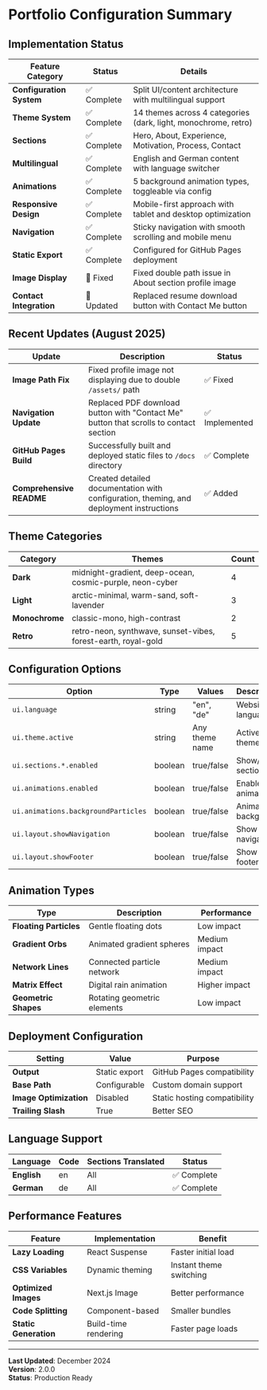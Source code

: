 # Portfolio Configuration Summary

## Implementation Status

| Feature Category | Status | Details |
|------------------|--------|---------|
| **Configuration System** | ✅ Complete | Split UI/content architecture with multilingual support |
| **Theme System** | ✅ Complete | 14 themes across 4 categories (dark, light, monochrome, retro) |
| **Sections** | ✅ Complete | Hero, About, Experience, Motivation, Process, Contact |
| **Multilingual** | ✅ Complete | English and German content with language switcher |
| **Animations** | ✅ Complete | 5 background animation types, toggleable via config |
| **Responsive Design** | ✅ Complete | Mobile-first approach with tablet and desktop optimization |
| **Navigation** | ✅ Complete | Sticky navigation with smooth scrolling and mobile menu |
| **Static Export** | ✅ Complete | Configured for GitHub Pages deployment |
| **Image Display** | 🔧 Fixed | Fixed double path issue in About section profile image |
| **Contact Integration** | 🔧 Updated | Replaced resume download button with Contact Me button |

## Recent Updates (August 2025)

| Update | Description | Status |
|--------|-------------|--------|
| **Image Path Fix** | Fixed profile image not displaying due to double `/assets/` path | ✅ Fixed |
| **Navigation Update** | Replaced PDF download button with "Contact Me" button that scrolls to contact section | ✅ Implemented |
| **GitHub Pages Build** | Successfully built and deployed static files to `/docs` directory | ✅ Complete |
| **Comprehensive README** | Created detailed documentation with configuration, theming, and deployment instructions | ✅ Added |

## Theme Categories

| Category | Themes | Count |
|----------|--------|-------|
| **Dark** | midnight-gradient, deep-ocean, cosmic-purple, neon-cyber | 4 |
| **Light** | arctic-minimal, warm-sand, soft-lavender | 3 |
| **Monochrome** | classic-mono, high-contrast | 2 |
| **Retro** | retro-neon, synthwave, sunset-vibes, forest-earth, royal-gold | 5 |

## Configuration Options

| Option | Type | Values | Description |
|--------|------|--------|-------------|
| `ui.language` | string | "en", "de" | Website language |
| `ui.theme.active` | string | Any theme name | Active color theme |
| `ui.sections.*.enabled` | boolean | true/false | Show/hide sections |
| `ui.animations.enabled` | boolean | true/false | Enable animations |
| `ui.animations.backgroundParticles` | boolean | true/false | Animated background |
| `ui.layout.showNavigation` | boolean | true/false | Show navigation |
| `ui.layout.showFooter` | boolean | true/false | Show footer |

## Animation Types

| Type | Description | Performance |
|------|-------------|-------------|
| **Floating Particles** | Gentle floating dots | Low impact |
| **Gradient Orbs** | Animated gradient spheres | Medium impact |
| **Network Lines** | Connected particle network | Medium impact |
| **Matrix Effect** | Digital rain animation | Higher impact |
| **Geometric Shapes** | Rotating geometric elements | Low impact |

## Deployment Configuration

| Setting | Value | Purpose |
|---------|-------|---------|
| **Output** | Static export | GitHub Pages compatibility |
| **Base Path** | Configurable | Custom domain support |
| **Image Optimization** | Disabled | Static hosting compatibility |
| **Trailing Slash** | True | Better SEO |

## Language Support

| Language | Code | Sections Translated | Status |
|----------|------|-------------------|--------|
| **English** | en | All | ✅ Complete |
| **German** | de | All | ✅ Complete |

## Performance Features

| Feature | Implementation | Benefit |
|---------|---------------|---------|
| **Lazy Loading** | React Suspense | Faster initial load |
| **CSS Variables** | Dynamic theming | Instant theme switching |
| **Optimized Images** | Next.js Image | Better performance |
| **Code Splitting** | Component-based | Smaller bundles |
| **Static Generation** | Build-time rendering | Faster page loads |

---

**Last Updated**: December 2024  
**Version**: 2.0.0  
**Status**: Production Ready
